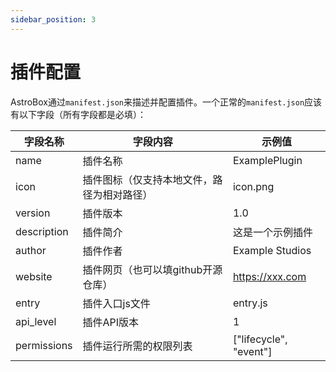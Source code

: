 ```yaml
---
sidebar_position: 3
---
```

# 插件配置
AstroBox通过`manifest.json`来描述并配置插件。一个正常的`manifest.json`应该有以下字段（所有字段都是必填）：

|字段名称|字段内容|示例值|
|-|-|-|
|name|插件名称|ExamplePlugin|
|icon|插件图标（仅支持本地文件，路径为相对路径）|icon.png|
|version|插件版本|1.0|
|description|插件简介|这是一个示例插件|
|author|插件作者|Example Studios|
|website|插件网页（也可以填github开源仓库）|https://xxx.com|
|entry|插件入口js文件|entry.js|
|api_level|插件API版本|1|
|permissions|插件运行所需的权限列表|["lifecycle", "event"]|